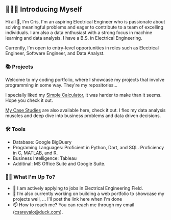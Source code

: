 ## 🙋🏻‍♂️ Introducing Myself 

Hi all 👋, I'm Cris, I'm an aspiring Electrical Engineer who is passionate about solving meaningful problems and eager to contribute to a team of excelling individuals. I am also a data enthusiast with a strong focus in machine learning and data analysis. I have a B.S. in Electrical Engineering. 

Currently, I'm open to entry-level opportunities in roles such as Electrical Engineer, Software Engineer, and Data Analyst.

### 📚 Projects

Welcome to my coding portfolio, where I showcase my projects that involve programming in some way. They're my repositories...

I specially liked my [Simple Calculator](https://csarevalo.github.io/Flutter-App-Simple-Calculator/), it was harder to make than it seems. Hope you check it out.

[My Case Studies](https://csarevalo.github.io/Case-Studies/) are also available here, check it out. I flex my data analysis muscles and deep dive into business problems and data driven decisions.


### 🛠️ Tools

- Database: Google BigQuery
- Programing Languages: Proficient in Python, Dart, and SQL. Proficiency in C, MATLAB, and R.
- Business Intelligence: Tableau
- Additinal: MS Office Suite and Google Suite.


### 🤷‍♂ What I'm Up To?
- 🌱 I am actively applying to jobs in Electrical Engineering Field.
- 💞️ I’m also currently working on building a web portfolio to showcase my projects well, ... I'll post the link here when I'm done
- 📫 How to reach me? You can reach me through my email (csarevalo@duck.com).



<!--
###🙋🏻‍♂️ Introducing Myself

I'm Cristian, a data junior enthusiast with a strong focus in SQL. 

With expertise in query optimization, database design, data modeling, and data analysis, I'm passionate about helping businesses make sense of their data.

Currently, I'm open to opportunities in roles such as Electrical Engineering, Machine Learning, Data Analyst, Business Intelligence Analyst, and Analytics Engineer.

- Python: NumPy, Pandas, Matplotlib,...

###📚 Projects

### 🛠️ Tools

- 1
- 2...
--->
